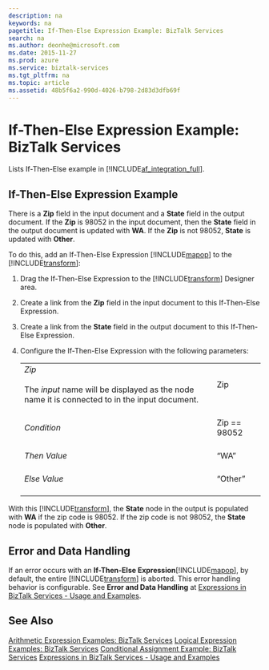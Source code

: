 ```yaml
---
description: na
keywords: na
pagetitle: If-Then-Else Expression Example: BizTalk Services
search: na
ms.author: deonhe@microsoft.com
ms.date: 2015-11-27
ms.prod: azure
ms.service: biztalk-services
ms.tgt_pltfrm: na
ms.topic: article
ms.assetid: 48b5f6a2-990d-4026-b798-2d83d3dfb69f
---
```

# If-Then-Else Expression Example: BizTalk Services
Lists If-Then-Else example in [!INCLUDE[af_integration_full](/Token/af_integration_full_md.md)].

## If-Then-Else Expression Example
There is a **Zip** field in the input document and a **State** field in the output document. If the **Zip** is 98052 in the input document, then the **State** field in the output document is updated with **WA**. If the **Zip** is not 98052, **State** is updated with **Other**.

To do this, add an If-Then-Else Expression [!INCLUDE[mapop](/Token/mapop_md.md)] to the [!INCLUDE[transform](/Token/transform_md.md)]:

1. Drag the If-Then-Else Expression to the [!INCLUDE[transform](/Token/transform_md.md)] Designer area.

2. Create a link from the **Zip** field in the input document to this If-Then-Else Expression.

3. Create a link from the **State** field in the output document to this If-Then-Else Expression.

4. Configure the If-Then-Else Expression with the following parameters:

   |||
   |-|-|
   |*Zip* <br /> <br />The *input* name will be displayed as the node name it is connected to in the input document. <br /> <br />|Zip <br /> <br />|
   |*Condition* <br /> <br />|Zip == 98052 <br /> <br />|
   |*Then Value* <br /> <br />|“WA” <br /> <br />|
   |*Else Value* <br /> <br />|“Other” <br /> <br />|

With this [!INCLUDE[transform](/Token/transform_md.md)], the **State** node in the output is populated with **WA** if the zip code is 98052. If the zip code is not 98052, the **State** node is populated with **Other**.

## Error and Data Handling
If an error occurs with an **If-Then-Else Expression**[!INCLUDE[mapop](/Token/mapop_md.md)], by default, the entire [!INCLUDE[transform](/Token/transform_md.md)] is aborted. This error handling behavior is configurable. See **Error and Data Handling** at [Expressions in BizTalk Services - Usage and Examples](/Topic/Expressions_in_BizTalk_Services_-_Usage_and_Examples.md).

## See Also
[Arithmetic Expression Examples: BizTalk Services](/Topic/Arithmetic_Expression_Examples__BizTalk_Services.md)
[Logical Expression Examples: BizTalk Services](/Topic/Logical_Expression_Examples__BizTalk_Services.md)
[Conditional Assignment Example: BizTalk Services](/Topic/Conditional_Assignment_Example__BizTalk_Services.md)
[Expressions in BizTalk Services - Usage and Examples](/Topic/Expressions_in_BizTalk_Services_-_Usage_and_Examples.md)

